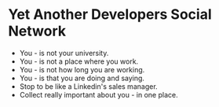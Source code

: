 Yet Another Developers Social Network
=====

- You - is not your university.
- You - is not a place where you work. 
- You - is not how long you are working. 
- You - is that you are doing and saying.
- Stop to be like a Linkedin's sales manager.
- Collect really important about you - in one place.
